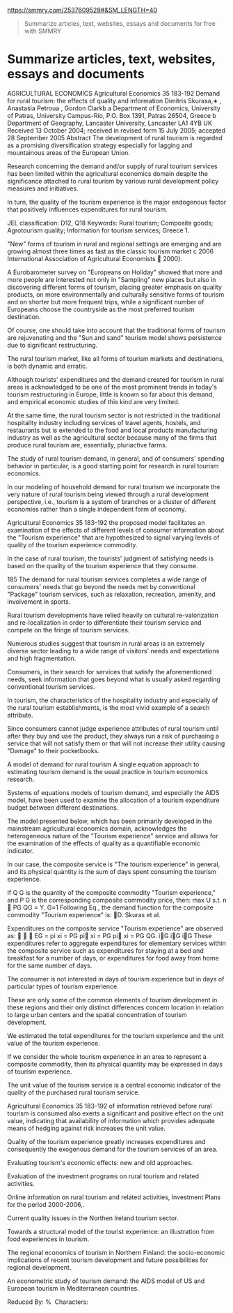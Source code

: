 https://smmry.com/2537609528#&SM_LENGTH=40

> Summarize articles, text, websites, essays and documents for free with SMMRY

# Summarize articles, text, websites, essays and documents
AGRICULTURAL ECONOMICS Agricultural Economics 35 183-192 Demand for rural tourism: the effects of quality and information Dimitris Skurasa,∗ , Anastasia Petroua , Gordon Clarkb a Department of Economics, University of Patras, University Campus-Rio, P.O. Box 1391, Patras 26504, Greece b Department of Geography, Lancaster University, Lancaster LA1 4YB UK Received 13 October 2004; received in revised form 15 July 2005; accepted 28 September 2005 Abstract The development of rural tourism is regarded as a promising diversification strategy especially for lagging and mountainous areas of the European Union.

Research concerning the demand and/or supply of rural tourism services has been limited within the agricultural economics domain despite the significance attached to rural tourism by various rural development policy measures and initiatives.

In turn, the quality of the tourism experience is the major endogenous factor that positively influences expenditures for rural tourism.

JEL classification: D12, Q18 Keywords: Rural tourism; Composite goods; Agrotourism quality; Information for tourism services; Greece 1.

"New" forms of tourism in rural and regional settings are emerging and are growing almost three times as fast as the classic tourism market c 2006 International Association of Agricultural Economists  2000).

A Eurobarometer survey on "Europeans on Holiday" showed that more and more people are interested not only in "Sampling" new places but also in discovering different forms of tourism, placing greater emphasis on quality products, on more environmentally and culturally sensitive forms of tourism and on shorter but more frequent trips, while a significant number of Europeans choose the countryside as the most preferred tourism destination.

Of course, one should take into account that the traditional forms of tourism are rejuvenating and the "Sun and sand" tourism model shows persistence due to significant restructuring.

The rural tourism market, like all forms of tourism markets and destinations, is both dynamic and erratic.

Although tourists' expenditures and the demand created for tourism in rural areas is acknowledged to be one of the most prominent trends in today's tourism restructuring in Europe, little is known so far about this demand, and empirical economic studies of this kind are very limited.

At the same time, the rural tourism sector is not restricted in the traditional hospitality industry including services of travel agents, hostels, and restaurants but is extended to the food and local products manufacturing industry as well as the agricultural sector because many of the firms that produce rural tourism are, essentially, pluriactive farms.

The study of rural tourism demand, in general, and of consumers' spending behavior in particular, is a good starting point for research in rural tourism economics.

In our modeling of household demand for rural tourism we incorporate the very nature of rural tourism being viewed through a rural development perspective, i.e., tourism is a system of branches or a cluster of different economies rather than a single independent form of economy.

Agricultural Economics 35 183-192 the proposed model facilitates an examination of the effects of different levels of consumer information about the "Tourism experience" that are hypothesized to signal varying levels of quality of the tourism experience commodity.

In the case of rural tourism, the tourists' judgment of satisfying needs is based on the quality of the tourism experience that they consume.

185 The demand for rural tourism services completes a wide range of consumers' needs that go beyond the needs met by conventional "Package" tourism services, such as relaxation, recreation, amenity, and involvement in sports.

Rural tourism developments have relied heavily on cultural re-valorization and re-localization in order to differentiate their tourism service and compete on the fringe of tourism services.

Numerous studies suggest that tourism in rural areas is an extremely diverse sector leading to a wide range of visitors' needs and expectations and high fragmentation.

Consumers, in their search for services that satisfy the aforementioned needs, seek information that goes beyond what is usually asked regarding conventional tourism services.

In tourism, the characteristics of the hospitality industry and especially of the rural tourism establishments, is the most vivid example of a search attribute.

Since consumers cannot judge experience attributes of rural tourism until after they buy and use the product, they always run a risk of purchasing a service that will not satisfy them or that will not increase their utility causing "Damage" to their pocketbooks.

A model of demand for rural tourism A single equation approach to estimating tourism demand is the usual practice in tourism economics research.

Systems of equations models of tourism demand, and especially the AIDS model, have been used to examine the allocation of a tourism expenditure budget between different destinations.

The model presented below, which has been primarily developed in the mainstream agricultural economics domain, acknowledges the heterogeneous nature of the "Tourism experience" service and allows for the examination of the effects of quality as a quantifiable economic indicator.

In our case, the composite service is "The tourism experience" in general, and its physical quantity is the sum of days spent consuming the tourism experience.

If Q G is the quantity of the composite commodity "Tourism experience," and P G is the corresponding composite commodity price, then: max U s.t. n  PG QG \= Y. G=1 Following Eq., the demand function for the composite commodity "Tourism experience" is: D. Skuras et al.

Expenditures on the composite service "Tourism experience" are observed as:    EG \= pi xi \= PG pi∗ xi \= PG pi∗ xi \= PG QG. i∈G i∈G i∈G These expenditures refer to aggregate expenditures for elementary services within the composite service such as expenditures for staying at a bed and breakfast for a number of days, or expenditures for food away from home for the same number of days.

The consumer is not interested in days of tourism experience but in days of particular types of tourism experience.

These are only some of the common elements of tourism development in these regions and their only distinct differences concern location in relation to large urban centers and the spatial concentration of tourism development.

We estimated the total expenditures for the tourism experience and the unit value of the tourism experience.

If we consider the whole tourism experience in an area to represent a composite commodity, then its physical quantity may be expressed in days of tourism experience.

The unit value of the tourism service is a central economic indicator of the quality of the purchased rural tourism service.

Agricultural Economics 35 183-192 of information retrieved before rural tourism is consumed also exerts a significant and positive effect on the unit value, indicating that availability of information which provides adequate means of hedging against risk increases the unit value.

Quality of the tourism experience greatly increases expenditures and consequently the exogenous demand for the tourism services of an area.

Evaluating tourism's economic effects: new and old approaches.

Evaluation of the investment programs on rural tourism and related activities.

Online information on rural tourism and related activities, Investment Plans for the period 2000-2006,.

Current quality issues in the Northen Ireland tourism sector.

Towards a structural model of the tourist experience: an illustration from food experiences in tourism.

The regional economics of tourism in Northern Finland: the socio-economic implications of recent tourism development and future possibilities for regional development.

An econometric study of tourism demand: the AIDS model of US and European tourism in Mediterranean countries.

Reduced By: %  Characters:

